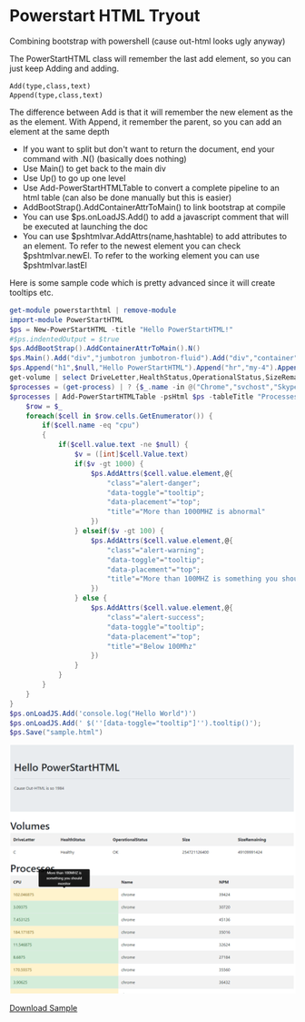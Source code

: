 # Powerstart HTML Tryout
Combining bootstrap with powershell (cause out-html looks ugly anyway)

The PowerStartHTML class will remember the last add element, so you can just keep Adding and adding. 


```
Add(type,class,text)
Append(type,class,text)
````
The difference between Add is that it will remember the new element as the as the element. With Append, it remember the parent, so you can add an element at the same depth

* If you want to split but don't want to return the document, end your command with .N() (basically does nothing)
* Use Main() to get back to the main div
* Use Up() to go up one level
* Use Add-PowerStartHTMLTable to convert a complete pipeline to an html table (can also be done manually but this is easier)
* AddBootStrap().AddContainerAttrToMain() to link bootstrap at compile
* You can use $ps.onLoadJS.Add() to add a javascript comment that will be executed at launching the doc
* You can use $pshtmlvar.AddAttrs(name,hashtable) to add attributes to an element. To refer to the newest element you can check $pshtmlvar.newEl. To refer to the working element you can use $pshtmlvar.lastEl

Here is some sample code which is pretty advanced since it will create tooltips etc.

```powershell
get-module powerstarthtml | remove-module
import-module PowerStartHTML
$ps = New-PowerStartHTML -title "Hello PowerStartHTML!"
#$ps.indentedOutput = $true
$ps.AddBootStrap().AddContainerAttrToMain().N()
$ps.Main().Add("div","jumbotron jumbotron-fluid").Add("div","container").N()
$ps.Append("h1",$null,"Hello PowerStartHTML").Append("hr","my-4").Append("p",$null,"Cause Out-HTML is so 1984").N()
get-volume | select DriveLetter,HealthStatus,OperationalStatus,SizeRemaining,Size | Add-PowerStartHTMLTable -psHtml $ps -tableTitle "Volumes" -tableClass "table table-striped"
$processes = (get-process) | ? {$_.name -in @("Chrome","svchost","SkypeApp","Notepad","Audacity")} | select name,cpu,npm 
$processes | Add-PowerStartHTMLTable -psHtml $ps -tableTitle "Processes" -tableClass "table table-striped" -idOverride "ProcTable" -passthroughTable | % {
    $row = $_
    foreach($cell in $row.cells.GetEnumerator()) {
        if($cell.name -eq "cpu")
        {
            if($cell.value.text -ne $null) {
                $v = ([int]$cell.Value.text)
                if($v -gt 1000) {
                    $ps.AddAttrs($cell.value.element,@{
                        "class"="alert-danger";
                        "data-toggle"="tooltip";
                        "data-placement"="top";
                        "title"="More than 1000MHZ is abnormal"
                    })
                } elseif($v -gt 100) {
                    $ps.AddAttrs($cell.value.element,@{
                        "class"="alert-warning";
                        "data-toggle"="tooltip";
                        "data-placement"="top";
                        "title"="More than 100MHZ is something you should monitor"
                    })
                } else {
                    $ps.AddAttrs($cell.value.element,@{
                        "class"="alert-success";
                        "data-toggle"="tooltip";
                        "data-placement"="top";
                        "title"="Below 100Mhz"
                    })
                }
            } 
        }
    }
}
$ps.onLoadJS.Add('console.log("Hello World")')
$ps.onLoadJS.Add(' $(''[data-toggle="tooltip"]'').tooltip()');
$ps.Save("sample.html")
```


![Sample](./sample.png)


[Download Sample](https://raw.githubusercontent.com/tdewin/randomsamples/master/powerstarthtm/sample.html)